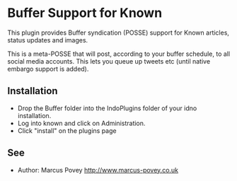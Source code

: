 Buffer Support for Known
==========================

This plugin provides Buffer syndication (POSSE) support for Known articles, status updates and images.

This is a meta-POSSE that will post, according to your buffer schedule, to all social media accounts. This 
lets you queue up tweets etc (until native embargo support is added).

Installation
------------

* Drop the Buffer folder into the IndoPlugins folder of your idno installation.
* Log into known and click on Administration.
* Click "install" on the plugins page


See
---
 * Author: Marcus Povey <http://www.marcus-povey.co.uk> 

